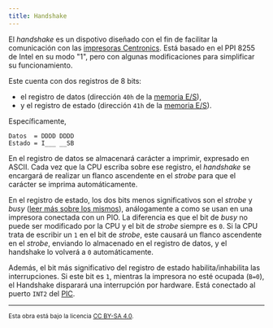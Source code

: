 ```yaml
---
title: Handshake
---
```


El _handshake_ es un dispotivo diseñado con el fin de facilitar la comunicación con las [impresoras Centronics](/docs/io/devices/printer/). Está basado en el PPI 8255 de Intel en su modo "1", pero con algunas modificaciones para simplificar su funcionamiento.

Este cuenta con dos registros de 8 bits:

- el registro de datos (dirección `40h` de la [memoria E/S](/docs/io/modules/)),
- y el registro de estado (dirección `41h` de la [memoria E/S](/docs/io/modules/)).

Específicamente,

```
Datos  = DDDD DDDD
Estado = I___ __SB
```

En el registro de datos se almacenará carácter a imprimir, expresado en ASCII. Cada vez que la CPU escriba sobre ese registro, el _handshake_ se encargará de realizar un flanco ascendente en el _strobe_ para que el carácter se imprima automáticamente.

En el registro de estado, los dos bits menos significativos son el _strobe_ y _busy_ ([leer más sobre los mismos](/docs/io/devices/printer/)), análogamente a como se usan en una impresora conectada con un PIO. La diferencia es que el bit de _busy_ no puede ser modificado por la CPU y el bit de _strobe_ siempre es `0`. Si la CPU trata de escribir un `1` en el bit de _strobe_, este causará un flanco ascendente en el _strobe_, enviando lo almacenado en el registro de datos, y el handshake lo volverá a `0` automáticamente.

Además, el bit más significativo del registro de estado habilita/inhabilita las interrupciones. Si este bit es `1`, mientras la impresora no esté ocupada (`B=0`), el Handshake disparará una interrupción por hardware. Está conectado al puerto `INT2` del [PIC](/docs/io/modules/pic/).

---

<small>Esta obra está bajo la licencia <a target="_blank" rel="license noopener noreferrer" href="http://creativecommons.org/licenses/by-sa/4.0/">CC BY-SA 4.0</a>.</small>
